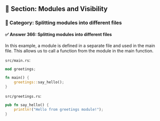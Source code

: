 ## 📘 Section: Modules and Visibility  
### 🔹 Category: Splitting modules into different files  
#### ✅ Answer 366: Splitting modules into different files

In this example, a module is defined in a separate file and used in the main file. This allows us to call a function from the module in the main function.

`src/main.rs`:
```rust
mod greetings;

fn main() {
    greetings::say_hello();
}
```

`src/greetings.rs`:
```rust
pub fn say_hello() {
    println!("Hello from greetings module!");
}
```
